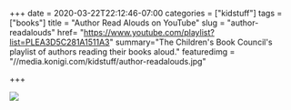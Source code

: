 +++
date = 2020-03-22T22:12:46-07:00
categories = ["kidstuff"]
tags = ["books"]
title = "Author Read Alouds on YouTube"
slug = "author-readalouds"
href= "https://www.youtube.com/playlist?list=PLEA3D5C281A1511A3"
summary="The Children's Book Council's playlist of authors reading their books aloud."
featuredimg = "//media.konigi.com/kidstuff/author-readalouds.jpg"

+++

<img src="//media.konigi.com/kidstuff/author-readalouds.jpg" />
